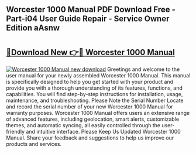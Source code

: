 ## Worcester 1000 Manual PDF Download Free - Part-i04 User Guide Repair - Service Owner Edition aAsnw

# <h2><a href="http://cf13959.oget.top/?id=Worcester+1000+Manual">🔗Download New 👉🔴 Worcester 1000 Manual</a></h2>

[![Worcester 1000 Manual new download](https://i.imgur.com/5g1atiW.png)](http://cf13959.oget.top/?id=Worcester+1000+Manual)
Greetings and welcome to the user manual for your newly assembled Worcester 1000 Manual. This manual is specifically designed to help you get started with your product and provide you with a thorough understanding of its features, functions, and capabilities. You will find step-by-step instructions for installation, usage, maintenance, and troubleshooting. Please Note the Serial Number Locate and record the serial number of your new Worcester 1000 Manual for warranty purposes. Worcester 1000 Manual offers users an extensive range of advanced features, including geolocation, smart alerts, customizable themes, and automatic syncing, all easily controlled through the user-friendly and intuitive interface. Please Keep Us Updated Worcester 1000 Manual. Share your feedback and suggestions to help us improve our products and services.
